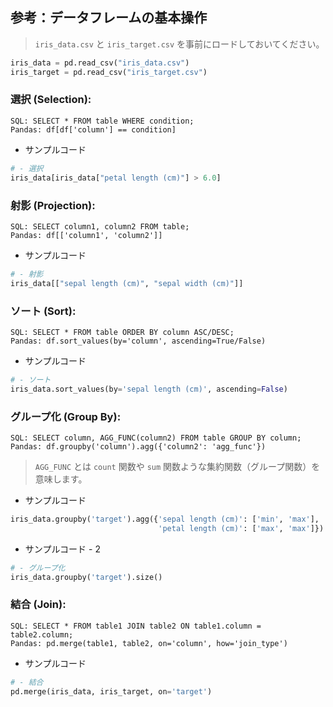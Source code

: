 ## 参考：データフレームの基本操作

> `iris_data.csv` と `iris_target.csv` を事前にロードしておいてください。

```py
iris_data = pd.read_csv("iris_data.csv")
iris_target = pd.read_csv("iris_target.csv")
```

### 選択 (Selection):

```
SQL: SELECT * FROM table WHERE condition;
Pandas: df[df['column'] == condition]
```

* サンプルコード

```py
# - 選択
iris_data[iris_data["petal length (cm)"] > 6.0]
```

### 射影 (Projection):

```
SQL: SELECT column1, column2 FROM table;
Pandas: df[['column1', 'column2']]
```

* サンプルコード

```py
# - 射影
iris_data[["sepal length (cm)",	"sepal width (cm)"]]
```

### ソート (Sort):

```
SQL: SELECT * FROM table ORDER BY column ASC/DESC;
Pandas: df.sort_values(by='column', ascending=True/False)
```

* サンプルコード

```py
# - ソート
iris_data.sort_values(by='sepal length (cm)', ascending=False)

```

### グループ化 (Group By):

```
SQL: SELECT column, AGG_FUNC(column2) FROM table GROUP BY column;
Pandas: df.groupby('column').agg({'column2': 'agg_func'})
```

> `AGG_FUNC` とは `count` 関数や `sum` 関数ような集約関数（グループ関数）を意味します。

* サンプルコード

```py
iris_data.groupby('target').agg({'sepal length (cm)': ['min', 'max'], 
                                 'petal length (cm)': ['max', 'max']})
```

* サンプルコード - 2

```py
# - グループ化
iris_data.groupby('target').size()
```

### 結合 (Join):

```
SQL: SELECT * FROM table1 JOIN table2 ON table1.column = table2.column;
Pandas: pd.merge(table1, table2, on='column', how='join_type')
```

* サンプルコード

```py
# - 結合
pd.merge(iris_data, iris_target, on='target')
```
